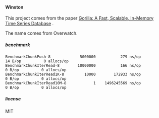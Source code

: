 #### Winston

This project comes from the paper [Gorilla: A Fast, Scalable, In-Memory Time Series Database](http://www.vldb.org/pvldb/vol8/p1816-teller.pdf) .

The name comes from Overwatch.



##### benchmark

```
BenchmarkChunkPush-8             5000000           279 ns/op          14 B/op          0 allocs/op
BenchmarkChunkIterRead-8        10000000           166 ns/op           0 B/op          0 allocs/op
BenchmarkChunkIterRead1K-8         10000        172933 ns/op           0 B/op          0 allocs/op
BenchmarkChunkIterRead10M-8            1    1496245569 ns/op           0 B/op          0 allocs/op
```



##### license

MIT
